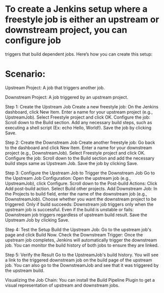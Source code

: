 # To create a Jenkins setup where a freestyle job is either an upstream or downstream project, you can configure job
  triggers that build dependent jobs. Here’s how you can create this setup:

# Scenario:
  Upstream Project: A job that triggers another job.

  Downstream Project: A job triggered by an upstream project.

Step 1: Create the Upstream Job
Create a new freestyle job:
On the Jenkins dashboard, click New Item.
Enter a name for your upstream project (e.g., UpstreamJob).
Select Freestyle project and click OK.
Configure the job:
Scroll down to the Build section.
Add any necessary build steps, such as executing a shell script (Ex: echo Hello, World!). 
Save the job by clicking Save.

Step 2: Create the Downstream Job
Create another freestyle job:
Go back to the dashboard and click New Item.
Enter a name for your downstream project (e.g., DownstreamJob).
Select Freestyle project and click OK.
Configure the job:
Scroll down to the Build section and add the necessary build steps same as Upstream Job.
Save the job by clicking Save.

Step 3: Configure the Upstream Job to Trigger the Downstream Job
Go to the Upstream Job Configuration:
Open the upstream job (e.g., UpstreamJob), click Configure.
Scroll down to the Post-build Actions:
Click Add post-build action.
Select Build other projects.
Add Downstream Job:
In the Projects to build field, enter the name of the downstream job (e.g., DownstreamJob).
Choose whether you want the downstream project to be triggered:
Only if build succeeds: Downstream job triggers only when the upstream job is successful.
Even if the build is unstable or fails: Downstream job triggers regardless of upstream build result.
Save the Upstream Job by clicking Save.

Step 4: Test the Setup
Build the Upstream Job:
Go to the upstream job's page and click Build Now.
Check the Downstream Trigger:
Once the upstream job completes, Jenkins will automatically trigger the downstream job.
You can monitor the build history of both jobs to ensure they are linked.

Step 5: Verify the Result
Go to the UpstreamJob's build history.
You will see a link to the triggered downstream job on the build page of the upstream job.
You can also go to the DownstreamJob and see that it was triggered by the upstream build.

Visualizing the Job Chain:
You can install the Build Pipeline Plugin to get a visual representation of upstream and downstream jobs.
